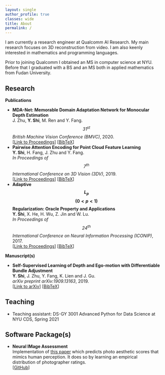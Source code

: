 ```yaml
---
layout: single
author_profile: true
classes: wide
title: About
permalink: /
---
```


I am currently a research engineer at Qualcomm AI Research. My main research focuses on 3D reconstruction from video. I am also keenly interested in mathematics and programming languages.

Prior to joining Qualcomm I obtained an MS in computer science at NYU. Before that I graduated with a BS and an MS both in applied mathematics from Fudan University.

## Research
**Publications**
+ **MDA-Net: Memorable Domain Adaptation Network for Monocular Depth Estimation**  
  J. Zhu, **Y. Shi**, M. Ren and Y. Fang.  
  _$$\textit{31}^{st}$$ British Machine Vision Conference (BMVC)_, 2020.  
  \[[Link to Proceedings](https://www.bmvc2020-conference.com/assets/papers/0790.pdf)] \[[BibTeX](/assets/bibs/zhu1232020mda.txt)]
+ **Pairwise Attention Encoding for Point Cloud Feature Learning**  
  **Y. Shi**, H. Fang, J. Zhu and Y. Fang.  
  _In Proceedings of $$\textit{7}^{th}$$ International Conference on 3D Vision (3DV)_, 2019.  
  \[[Link to Proceedings](https://ieeexplore.ieee.org/abstract/document/8885569)\] \[[BibTeX](/assets/bibs/shi2019pairwise.txt)\]
+ **Adaptive $$L_p$$ $$(0<p<1)$$ Regularization: Oracle Property and Applications**  
  **Y. Shi**, X. He, H. Wu, Z. Jin and W. Lu.  
  _In Proceedings of $$\textit{24}^{th}$$ International Conference on Neural Information Processing (ICONIP)_, 2017.  
  \[[Link to Proceedings](https://link.springer.com/chapter/10.1007/978-3-319-70087-8_2)\] \[[BibTeX](/assets/bibs/shi2017adaptive.txt)\]

**Manuscript(s)**
+ **Self-Supervised Learning of Depth and Ego-motion with Differentiable Bundle Adjustment**  
  **Y. Shi**, J. Zhu, Y. Fang, K. Lien and J. Gu.  
  _arXiv preprint arXiv:1909.13163_, 2019.  
  \[[Link to arXiv](https://arxiv.org/abs/1909.13163)\] \[[BibTeX](/assets/bibs/shi2017adaptive.txt)\]

## Teaching
+ Teaching assistant: DS-GY 3001 Advanced Python for Data Science at NYU CDS, Spring 2021

## Software Package(s)
+ **Neural IMage Assessment**  
  Implementation of [this paper](https://arxiv.org/abs/1709.05424) which predicts photo aesthetic scores that mimics human perception. It does so by learning an empirical distribution of photographer ratings.  
  \[[GitHub](https://github.com/kentsyx/Neural-IMage-Assessment)\]
